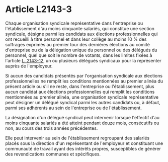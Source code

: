 # Article L2143-3

Chaque organisation syndicale représentative dans l'entreprise ou l'établissement d'au moins cinquante salariés, qui constitue une section syndicale, désigne parmi les candidats aux élections professionnelles qui ont recueilli à titre personnel et dans leur collège au moins 10 % des suffrages exprimés au premier tour des dernières élections au comité d'entreprise ou de la délégation unique du personnel ou des délégués du personnel, quel que soit le nombre de votants, dans les limites fixées à l'article [L. 2143-12][1], un ou plusieurs délégués syndicaux pour la représenter auprès de l'employeur. 

Si aucun des candidats présentés par l'organisation syndicale aux élections professionnelles ne remplit les conditions mentionnées au premier alinéa du présent article ou s'il ne reste, dans l'entreprise ou l'établissement, plus aucun candidat aux élections professionnelles qui remplit les conditions mentionnées au premier alinéa, une organisation syndicale représentative peut désigner un délégué syndical parmi les autres candidats ou, à défaut, parmi ses adhérents au sein de l'entreprise ou de l'établissement. 

La désignation d'un délégué syndical peut intervenir lorsque l'effectif d'au moins cinquante salariés a été atteint pendant douze mois, consécutifs ou non, au cours des trois années précédentes.

Elle peut intervenir au sein de l'établissement regroupant des salariés placés sous la direction d'un représentant de l'employeur et constituant une communauté de travail ayant des intérêts propres, susceptibles de générer des revendications communes et spécifiques.

 [1]: /affichCodeArticle.do?cidTexte=LEGITEXT000006072050&idArticle=LEGIARTI000006901636&dateTexte=&categorieLien=cid